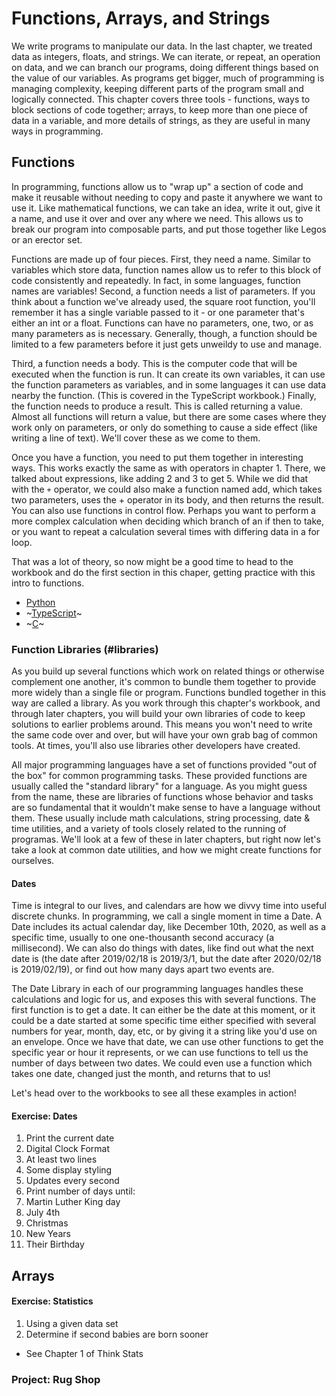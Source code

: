 # Functions, Arrays, and Strings

We write programs to manipulate our data. In the last chapter, we treated data
as integers, floats, and strings. We can iterate, or repeat, an operation on
data, and we can branch our programs, doing different things based on the value
of our variables. As programs get bigger, much of programming is managing
complexity, keeping different parts of the program small and logically
connected. This chapter covers three tools - functions, ways to block sections
of code together; arrays, to keep more than one piece of data in a variable, and
more details of strings, as they are useful in many ways in programming.

## Functions

In programming, functions allow us to "wrap up" a section of code and make it
reusable without needing to copy and paste it anywhere we want to use it. Like
mathematical functions, we can take an idea, write it out, give it a name, and
use it over and over any where we need. This allows us to break our program
into composable parts, and put those together like Legos or an erector set.

Functions are made up of four pieces. First, they need a name. Similar to
variables which store data, function names allow us to refer to this block of
code consistently and repeatedly. In fact, in some languages, function names
are variables! Second, a function needs a list of parameters. If you think
about a function we've already used, the square root function, you'll remember
it has a single variable passed to it - or one parameter that's either an int
or a float. Functions can have no parameters, one, two, or as many parameters
as is necessary. Generally, though, a function should be limited to a few
parameters before it just gets unweildy to use and manage.

Third, a function needs a body. This is the computer code that will be
executed when the function is run. It can create its own variables, it can
use the function parameters as variables, and in some languages it can use
data nearby the function. (This is covered in the TypeScript workbook.)
Finally, the function needs to produce a result. This is called returning a
value. Almost all functions will return a value, but there are some cases
where they work only on parameters, or only do something to cause a side
effect (like writing a line of text). We'll cover these as we come to them.

Once you have a function, you need to put them together in interesting ways.
This works exactly the same as with operators in chapter 1. There, we talked
about expressions, like adding 2 and 3 to get 5. While we did that with the
`+` operator, we could also make a function named add, which takes two
parameters, uses the + operator in its body, and then returns the result. You
can also use functions in control flow. Perhaps you want to perform a more
complex calculation when deciding which branch of an if then to take, or you
want to repeat a calculation several times with differing data in a for loop.

That was a lot of theory, so now might be a good time to head to the workbook
and do the first section in this chaper, getting practice with this intro to
functions.

* [Python](./functions/python.md)
* ~[TypeScript](./functions/typescript.md)~
* ~[C](./functions/c.md)~

### Function Libraries (#libraries)

As you build up several functions which work on related things or otherwise
complement one another, it's common to bundle them together to provide more
widely than a single file or program. Functions bundled together in this way
are called a library. As you work through this chapter's workbook, and
through later chapters, you will build your own libraries of code to keep
solutions to earlier problems around. This means you won't need to write
the same code over and over, but will have your own grab bag of common tools.
At times, you'll also use libraries other developers have created.

All major programming languages have a set of functions provided "out of the
box" for common programming tasks. These provided functions are usually
called the "standard library" for a language. As you might guess from the
name, these are libraries of functions whose behavior and tasks are so
fundamental that it wouldn't make sense to have a language without them.
These usually include math calculations, string processing, date & time
utilities, and a variety of tools closely related to the running of programas.
We'll look at a few of these in later chapters, but right now let's take a
look at common date utilities, and how we might create functions for ourselves.

#### Dates

Time is integral to our lives, and calendars are how we divvy time into
useful discrete chunks. In programming, we call a single moment in time a
Date. A Date includes its actual calendar day, like December 10th, 2020, as
well as a specific time, usually to one one-thousanth second accuracy (a
millisecond). We can also do things with dates, like find out what the next
date is (the date after 2019/02/18 is 2019/3/1, but the date after 2020/02/18
is 2019/02/19), or find out how many days apart two events are.

The Date Library in each of our programming languages handles these
calculations and logic for us, and exposes this with several functions. The
first function is to get a date. It can either be the date at this moment,
or it could be a date started at some specific time either specified with
several numbers for year, month, day, etc, or by giving it a string like
you'd use on an envelope. Once we have that date, we can use other functions
to get the specific year or hour it represents, or we can use functions to
tell us the number of days between two dates. We could even use a function
which takes one date, changed just the month, and returns that to us!

Let's head over to the workbooks to see all these examples in action!

#### Exercise: Dates

1. Print the current date
  1. Digital Clock Format
  1. At least two lines
  1. Some display styling
  1. Updates every second
1. Print number of days until:
  1. Martin Luther King day
  1. July 4th
  1. Christmas
  1. New Years
  1. Their Birthday

## Arrays

#### Exercise: Statistics

1. Using a given data set
1. Determine if second babies are born sooner
  * See Chapter 1 of Think Stats

### Project: Rug Shop
  
